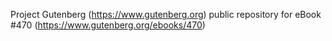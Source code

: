 Project Gutenberg (https://www.gutenberg.org) public repository for eBook #470 (https://www.gutenberg.org/ebooks/470)